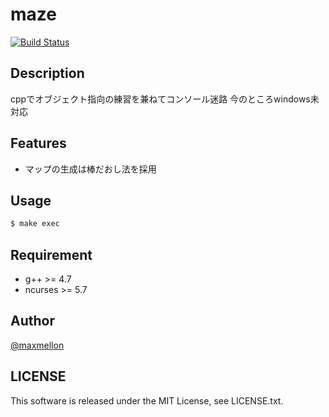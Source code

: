 # maze

[![Build Status](https://travis-ci.org/MaxMEllon/maze.svg?branch=master)](https://travis-ci.org/MaxMEllon/maze)

## Description

cppでオブジェクト指向の練習を兼ねてコンソール迷路
今のところwindows未対応

## Features

- マップの生成は棒だおし法を採用

## Usage

```sh
$ make exec
```

## Requirement

- g++ >= 4.7
- ncurses >= 5.7

## Author

[@maxmellon](https://github.com/MaxMEllon)

## LICENSE

This software is released under the MIT License, see LICENSE.txt.
